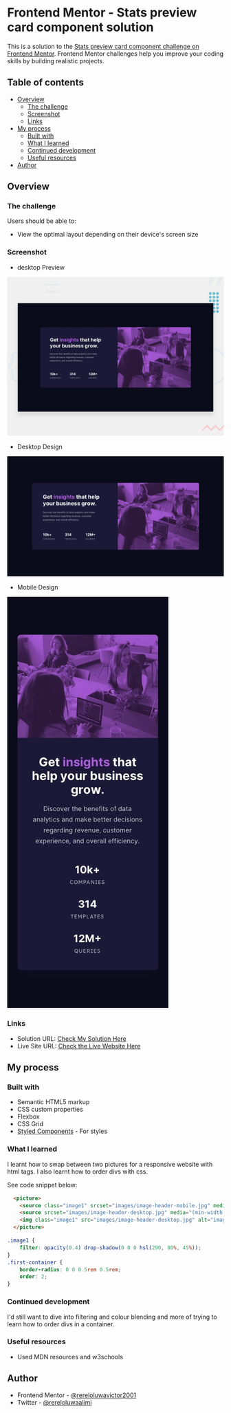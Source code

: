 # Frontend Mentor - Stats preview card component solution

This is a solution to the [Stats preview card component challenge on Frontend Mentor](https://www.frontendmentor.io/challenges/stats-preview-card-component-8JqbgoU62). Frontend Mentor challenges help you improve your coding skills by building realistic projects. 

## Table of contents

- [Overview](#overview)
  - [The challenge](#the-challenge)
  - [Screenshot](#screenshot)
  - [Links](#links)
- [My process](#my-process)
  - [Built with](#built-with)
  - [What I learned](#what-i-learned)
  - [Continued development](#continued-development)
  - [Useful resources](#useful-resources)
- [Author](#author)


## Overview

### The challenge

Users should be able to:

- View the optimal layout depending on their device's screen size

### Screenshot

- desktop Preview

![](./design/desktop-preview.jpg)

- Desktop Design

![](./design/desktop-design.jpg)


- Mobile Design

![](./design/mobile-design.jpg)



### Links

- Solution URL: [Check My Solution Here](https://github.com/rereloluwavictor2001/Frontend-Mentor-Stats-preview-card-component)
- Live Site URL: [Check the Live Website Here](https://rereloluwavictor2001.github.io/Frontend-Mentor-Stats-preview-card-component/)

## My process

### Built with

- Semantic HTML5 markup
- CSS custom properties
- Flexbox
- CSS Grid
- [Styled Components](https://styled-components.com/) - For styles


### What I learned

I learnt how to swap between two pictures for a responsive website with html tags. I also learnt how to order divs with css.

See code snippet below:

```html
  <picture>
    <source class="image1" srcset="images/image-header-mobile.jpg" media="(max-width: 975px)">
    <source srcset="images/image-header-desktop.jpg" media="(min-width: 975px)">
    <img class="image1" src="images/image-header-desktop.jpg" alt="image-header-desktop.jpg">
  </picture>
```
```css
.image1 {
    filter: opacity(0.4) drop-shadow(0 0 0 hsl(290, 80%, 45%)); 
}
.first-container {
    border-radius: 0 0 0.5rem 0.5rem;
    order: 2;
}
```

### Continued development

I'd still want to dive into filtering and colour blending and more of trying to learn how to order divs in a container.


### Useful resources

- Used MDN resources and w3schools


## Author

- Frontend Mentor - [@rereloluwavictor2001](https://www.frontendmentor.io/profile/rereloluwavictor2001)
- Twitter - [@rereloluwaalimi](https://www.twitter.com/rereloluwaalimi)


